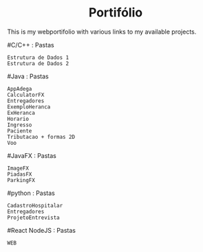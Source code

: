 <h1 align="center">Portifólio</h1>

This is my webportifolio with various links to my available projects.

<p align="left">
#C/C++ : Pastas
</p>

    Estrutura de Dados 1
    Estrutura de Dados 2
<p align="left">
#Java : Pastas
</p>

    AppAdega
    CalculatorFX
    Entregadores
    ExemploHeranca
    ExHeranca
    Horario
    Ingresso
    Paciente
    Tributacao + formas 2D
    Voo
<p align="left">
#JavaFX : Pastas
</p>

    ImageFX
    PiadasFX
    ParkingFX
<p align="left">
#python : Pastas
</p>

    CadastroHospitalar
    Entregadores
    ProjetoEntrevista
<p align="left">
#React NodeJS : Pastas
</p>

    WEB

